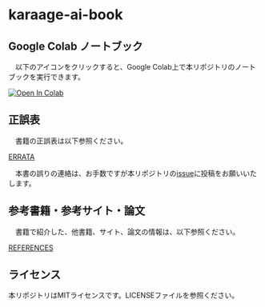 # karaage-ai-book


## Google Colab ノートブック
　以下のアイコンをクリックすると、Google Colab上で本リポジトリのノートブックを実行できます。

[![Open In Colab](https://colab.research.google.com/assets/colab-badge.svg)](https://colab.research.google.com/github/karaage0703/karaage-ai-book/blob/master)

## 正誤表
　書籍の正誤表は以下参照ください。

[ERRATA](ERRATA)

　本書の誤りの連絡は、お手数ですが本リポジトリの[issue](https://github.com/karaage0703/karaage-ai-book/issues)に投稿をお願いいたします。

## 参考書籍・参考サイト・論文
　書籍で紹介した、他書籍、サイト、論文の情報は、以下参照ください。

[REFERENCES](REFERENCES)

## ライセンス

本リポジトリはMITライセンスです。LICENSEファイルを参照ください。
